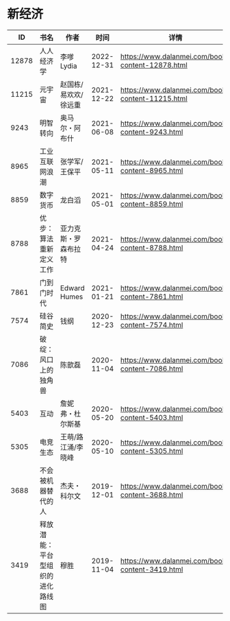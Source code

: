 # 新经济

| ID | 书名 | 作者 | 时间 | 详情 | 下载页面 | EPUB下载链接 | MOBI下载链接 | AZW3下载链接 |
| --- | --- | --- | --- | --- | --- | --- | --- | --- |
| 12878 | 人人经济学 | 李嗲Lydia | 2022-12-31 | https://www.dalanmei.com/book-content-12878.html | https://www.dalanmei.com/download-book-12878.html | http://ct.dalanmei.com/f/31084289-771231529-f89960 | http://ct.dalanmei.com/f/31084289-771246795-4c1af4 | http://ct.dalanmei.com/f/31084289-771236492-1da7db |
| 11215 | 元宇宙 | 赵国栋/易欢欢/徐远重 | 2021-12-22 | https://www.dalanmei.com/book-content-11215.html | https://www.dalanmei.com/download-book-11215.html | http://ct.dalanmei.com/f/31084289-570169918-3a4cad | http://ct.dalanmei.com/f/31084289-570313771-de3ee1 | http://ct.dalanmei.com/f/31084289-570379208-d552fa |
| 9243 | 明智转向 | 奥马尔・阿布什 | 2021-06-08 | https://www.dalanmei.com/book-content-9243.html | https://www.dalanmei.com/download-book-9243.html | http://ct.dalanmei.com/f/31084289-571726676-e1c882 | http://ct.dalanmei.com/f/31084289-572107702-424fe2 | http://ct.dalanmei.com/f/31084289-572115373-05b627 |
| 8965 | 工业互联网浪潮 | 张学军/王保平 | 2021-05-11 | https://www.dalanmei.com/book-content-8965.html | https://www.dalanmei.com/download-book-8965.html | http://ct.dalanmei.com/f/31084289-571722126-8c4fff | http://ct.dalanmei.com/f/31084289-572112934-3d133d | http://ct.dalanmei.com/f/31084289-572120027-b1aba7 |
| 8859 | 数字货币 | 龙白滔 | 2021-05-01 | https://www.dalanmei.com/book-content-8859.html | https://www.dalanmei.com/download-book-8859.html | http://ct.dalanmei.com/f/31084289-571715153-47bd04 | http://ct.dalanmei.com/f/31084289-572113907-dd9c7e | http://ct.dalanmei.com/f/31084289-572122324-c6e1d9 |
| 8788 | 优步：算法重新定义工作 | 亚力克斯・罗森布拉特 | 2021-04-24 | https://www.dalanmei.com/book-content-8788.html | https://www.dalanmei.com/download-book-8788.html | http://ct.dalanmei.com/f/31084289-571714084-ac578d | http://ct.dalanmei.com/f/31084289-572114143-9721e6 | http://ct.dalanmei.com/f/31084289-572126089-cf282e |
| 7861 | 门到门时代 | Edward Humes | 2021-01-21 | https://www.dalanmei.com/book-content-7861.html | https://www.dalanmei.com/download-book-7861.html | http://ct.dalanmei.com/f/31084289-571655338-7cd86f | http://ct.dalanmei.com/f/31084289-572117033-17c61d | http://ct.dalanmei.com/f/31084289-572179168-8354c5 |
| 7574 | 硅谷简史 | 钱纲 | 2020-12-23 | https://www.dalanmei.com/book-content-7574.html | https://www.dalanmei.com/download-book-7574.html | http://ct.dalanmei.com/f/31084289-571638937-3aff5b | http://ct.dalanmei.com/f/31084289-572120761-9b9191 | http://ct.dalanmei.com/f/31084289-572181642-2eb7af |
| 7086 | 破绽：风口上的独角兽 | 陈歆磊 | 2020-11-04 | https://www.dalanmei.com/book-content-7086.html | https://www.dalanmei.com/download-book-7086.html | http://ct.dalanmei.com/f/31084289-571539166-fe77b0 | http://ct.dalanmei.com/f/31084289-571807176-d76198 | http://ct.dalanmei.com/f/31084289-572196028-47aea2 |
| 5403 | 互动 | 詹妮弗・杜尔斯基 | 2020-05-20 | https://www.dalanmei.com/book-content-5403.html | https://www.dalanmei.com/download-book-5403.html | http://ct.dalanmei.com/f/31084289-571483491-83db9c | http://ct.dalanmei.com/f/31084289-571773268-d0ea79 | http://ct.dalanmei.com/f/31084289-571918286-0e26a0 |
| 5305 | 电竞生态 | 王萌/路江涌/李晓峰 | 2020-05-10 | https://www.dalanmei.com/book-content-5305.html | https://www.dalanmei.com/download-book-5305.html | http://ct.dalanmei.com/f/31084289-571500744-94133f | http://ct.dalanmei.com/f/31084289-571775215-022f67 | http://ct.dalanmei.com/f/31084289-571920120-9eea3d |
| 3688 | 不会被机器替代的人 | 杰夫・科尔文 | 2019-12-01 | https://www.dalanmei.com/book-content-3688.html | https://www.dalanmei.com/download-book-3688.html | http://ct.dalanmei.com/f/31084289-571550509-0a4774 | http://ct.dalanmei.com/f/31084289-571848803-1d1d92 | http://ct.dalanmei.com/f/31084289-572066799-dec2c8 |
| 3419 | 释放潜能：平台型组织的进化路线图 | 穆胜 | 2019-11-04 | https://www.dalanmei.com/book-content-3419.html | https://www.dalanmei.com/download-book-3419.html | http://ct.dalanmei.com/f/31084289-571555486-6bab86 | http://ct.dalanmei.com/f/31084289-571906632-613d9e | http://ct.dalanmei.com/f/31084289-572071802-23c7a5 |
